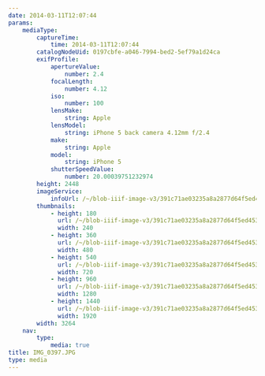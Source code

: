 ```yaml
---
date: 2014-03-11T12:07:44
params:
    mediaType:
        captureTime:
            time: 2014-03-11T12:07:44
        catalogNodeUid: 0197cbfe-a046-7994-bed2-5ef79a1d24ca
        exifProfile:
            apertureValue:
                number: 2.4
            focalLength:
                number: 4.12
            iso:
                number: 100
            lensMake:
                string: Apple
            lensModel:
                string: iPhone 5 back camera 4.12mm f/2.4
            make:
                string: Apple
            model:
                string: iPhone 5
            shutterSpeedValue:
                number: 20.00039751232974
        height: 2448
        imageService:
            infoUrl: /~/blob-iiif-image-v3/391c71ae03235a8a2877d64f5ed453b072d80b763505aeea9f3960dd2915afb6/info.json
        thumbnails:
            - height: 180
              url: /~/blob-iiif-image-v3/391c71ae03235a8a2877d64f5ed453b072d80b763505aeea9f3960dd2915afb6/full/240%2C180/0/default.jpg
              width: 240
            - height: 360
              url: /~/blob-iiif-image-v3/391c71ae03235a8a2877d64f5ed453b072d80b763505aeea9f3960dd2915afb6/full/480%2C360/0/default.jpg
              width: 480
            - height: 540
              url: /~/blob-iiif-image-v3/391c71ae03235a8a2877d64f5ed453b072d80b763505aeea9f3960dd2915afb6/full/720%2C540/0/default.jpg
              width: 720
            - height: 960
              url: /~/blob-iiif-image-v3/391c71ae03235a8a2877d64f5ed453b072d80b763505aeea9f3960dd2915afb6/full/1280%2C960/0/default.jpg
              width: 1280
            - height: 1440
              url: /~/blob-iiif-image-v3/391c71ae03235a8a2877d64f5ed453b072d80b763505aeea9f3960dd2915afb6/full/1920%2C1440/0/default.jpg
              width: 1920
        width: 3264
    nav:
        type:
            media: true
title: IMG_0397.JPG
type: media
---
```

